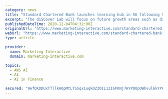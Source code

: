 ```yaml
---
category: news
title: "Standard Chartered Bank launches learning hub in SG following SG$5m investment"
excerpt: "The diSCover Lab will focus on future growth areas such as digital banking, international banking, cyber-information security, data solutions, analytics, cloud, and AI architect."
publishedDateTime: 2020-12-04T04:32:00Z
originalUrl: "https://www.marketing-interactive.com/standard-chartered-bank-launches-learning-hub-in-sg-following-sg$5m-investment"
webUrl: "https://www.marketing-interactive.com/standard-chartered-bank-launches-learning-hub-in-sg-following-sg$5m-investment"
type: article

provider:
  name: Marketing Interactive
  domain: marketing-interactive.com

topics:
  - AWS AI
  - AI
  - AI in Finance

secured: "9efOKDDUxTTllkA0pMtLTSSqx1uqkOZ3OIL12IGPKNj7HYPDOpOWhvul6kYP6tWmn02aiHJ0aXfhWKKlLjY4nYmqTxgYWdwQ3RWMWpQ2bXf7X00+h+MZVpfqh32wQj6Ch5DuBgjTHUJ1cyEJDu/3N+S733WLBjFDreOVTaxjYLrnHj5O9T9TYCNA5lxcJJXPqcyh7lXpe1kHZJGXQ8Q0c8zpNmOeWL/lM0MehDFtw6LiEf/4oi2vL8EScXL2hwQ6MIdYbQqhuLmG+FxRj5Qgb6OrpUacBi2OqHIZzu+MpldNjhfjX1U/0cRxM4QUmPAjuLq0ettrRjDD0tA1j2GtbO+1VGNipcSQO/lkjrvOhZc=;wSl/kHnYlHMEtr6jDa+/SQ=="
---
```


